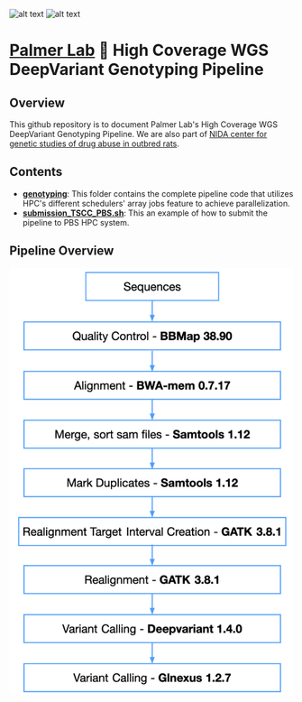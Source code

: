 ![alt text](https://secureservercdn.net/198.71.233.106/h9j.d46.myftpupload.com/wp-content/uploads/2019/09/palmerlab-logo.png)
![alt text](https://ratgenes.org/wp-content/uploads/2014/11/GWAS_1200x150pxBanner-01.png)
# [Palmer Lab](https://palmerlab.org/) :test_tube: High Coverage WGS DeepVariant Genotyping Pipeline 

## Overview
This github repository is to document Palmer Lab's High Coverage WGS DeepVariant Genotyping Pipeline. We are also part of [NIDA center for genetic studies of drug abuse in outbred rats](https://ratgenes.org).

## Contents
- **[genotyping](genotyping)**: This folder contains the complete pipeline code that utilizes HPC's different schedulers' array jobs feature to achieve parallelization.  
- **[submission_TSCC_PBS.sh](submission_TSCC_PBS.sh)**: This an example of how to submit the pipeline to PBS HPC system.  

## Pipeline Overview
![](assets/High_Coverage_WGS_Genotyping_Pipeline.png)
